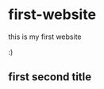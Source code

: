 # first-website
this is my first website

:)
## first second title
<html>
    <head>
    <title> Menu 1 </title>
    
